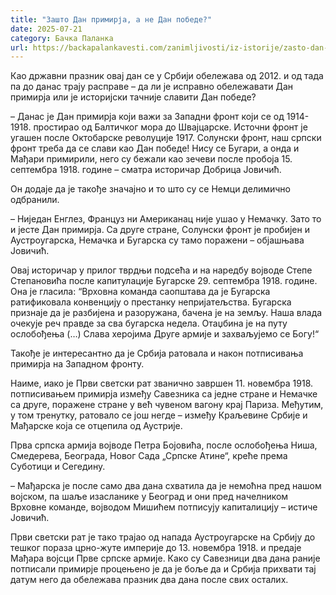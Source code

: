 ```yaml
---
title: "Зашто Дан примирја, а не Дан победе?"
date: 2025-07-21
category: Бачка Паланка
url: https://backapalankavesti.com/zanimljivosti/iz-istorije/zasto-dan-primirja-a-ne-dan-pobede/
---
```


Као државни празник овај дан се у Србији обележава од 2012. и од тада па до данас трају расправе – да ли је исправно обележавати Дан примирја или је историјски тачније славити Дан победе?

– Данас је Дан примирја који важи за Западни фронт који се од 1914-1918. простирао од Балтичког мора до Швајцарске. Источни фронт је угашен после Октобарске револуције 1917. Солунски фронт, наш српски фронт треба да се слави као Дан победе! Нису се Бугари, а онда и Мађари примирили, него су бежали као зечеви после пробоја 15. септембра 1918. године – сматра историчар Добрица Јовичић.

Он додаје да је такође значајно и то што су се Немци делимично одбранили.

– Ниједан Енглез, Француз ни Американац није ушао у Немачку. Зато то и јесте Дан примирја. Са друге стране, Солунски фронт је пробијен и Аустроугарска, Немачка и Бугарска су тамо поражени – објашњава Јовичић.

Овај историчар у прилог тврдњи подсећа и на наредбу војводе Степе Степановића после капитулације Бугарске 29. септембра 1918. године. Она је гласила: “Врховна команда саопштава да је Бугарска ратификовала конвенцију о престанку непријатељства. Бугарска признаје да је разбијена и разоружана, бачена је на земљу. Наша влада очекује реч правде за сва бугарска недела. Отаџбина је на путу ослобођења (…) Слава херојима Друге армије и захваљујемо се Богу!“

Такође је интересантно да је Србија ратовала и након потписивања примирја на Западном фронту.

Наиме, иако је Први светски рат званично завршен 11. новембра 1918. потписивањем примирја између Савезника са једне стране и Немачке са друге, поражене стране у већ чувеном вагону крај Париза. Међутим, у том тренутку, ратовало се још негде – између Краљевине Србије и Мађарске која се отцепила од Аустрије.

Прва српска армија војводе Петра Бојовића, после ослобођења Ниша, Смедерева, Београда, Новог Сада „Српске Атине“, креће према Суботици и Сегедину.

– Мађарска је после само два дана схватила да је немоћна пред нашом војском, па шаље изасланике у Београд и они пред начелником Врховне команде, војводом Мишићем потписују капиталицију – истиче Јовичић.

Први светски рат је тако трајао од напада Аустроугарске на Србију до тешког пораза црно-жуте империје до 13. новембра 1918. и предаје Мађара војсци Прве српске армије. Како су Савезници два дана раније потписали примирје процењено је да је боље да и Србија прихвати тај датум него да обележава празник два дана после свих осталих.
